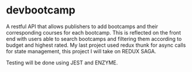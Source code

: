 # devbootcamp

A restful API that allows publishers to add bootcamps and their corresponding courses for each bootcamp.
This is reflected on the front end with users able to search bootcamps and filtering them according to budget and highest rated.
My last project used redux thunk for async calls for state management, this project I will take on REDUX SAGA.

Testing will be done using JEST and ENZYME. 




